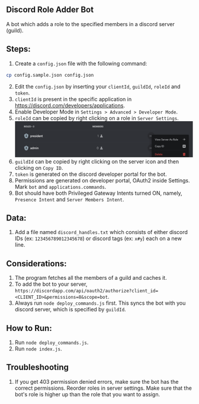 ## Discord Role Adder Bot

A bot which adds a role to the specified members in a discord server (guild).

## Steps:

1. Create a `config.json` file with the following command:

```bash
cp config.sample.json config.json
```

2. Edit the `config.json` by inserting your `clientId`, `guildId`, `roleId` and `token`.
3. `clientId` is present in the specific application in https://discord.com/developers/applications.
4. Enable Developer Mode in `Settings > Advanced > Developer Mode`.
5. `roleId` can be copied by right clicking on a role in `Server Settings`.
![Copy roleId](./roleId.png)
6. `guildId` can be copied by right clicking on the server icon and then clicking on `Copy ID`.
7. `token` is generated on the discord developer portal for the bot.
8. Permissions are generated on developer portal, OAuth2 inside Settings. Mark `bot` and `applications.commands`.
9. Bot should have both Privileged Gateway Intents turned ON, namely, `Presence Intent` and `Server Members Intent`.

## Data:

1. Add a file named `discord_handles.txt` which consists of either discord IDs (ex: `123456789012345678`) or discord tags (ex: `x#y`) each on a new line.

## Considerations:

1. The program fetches all the members of a guild and caches it.
2. To add the bot to your server, `https://discordapp.com/api/oauth2/authorize?client_id=<CLIENT_ID>&permissions=8&scope=bot`.
3. Always run `node deploy_commands.js` first. This syncs the bot with you discord server, which is specified by `guildId`.

## How to Run:
1. Run `node deploy_commands.js`.
2. Run `node index.js`.

## Troubleshooting

1. If you get 403 permission denied errors, make sure the bot has the correct permissions. Reorder roles in server settings. Make sure that the bot's role is higher up than the role that you want to assign.
